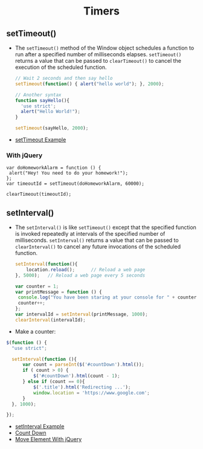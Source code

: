 # <center>Timers</center>

## setTimeout()

* The `setTimeout()` method of the Window object schedules a function to run after a specified number of milliseconds elapses. `setTimeout()` returns a value that can be passed to `clearTimeout()` to cancel the execution of the scheduled function.

  ```javascript
  // Wait 2 seconds and then say hello
  setTimeout(function() { alert("hello world"); }, 2000);
  
  // Another syntax
  function sayHello(){
    'use strict';    
    alert("Hello World!");
  }
  
  setTimeout(sayHello, 2000);
  ```
* [setTimeout Example](./html/setTimeOut.html)


### With jQuery

```
var doHomeworkAlarm = function () {
 alert("Hey! You need to do your homework!");
};
var timeoutId = setTimeout(doHomeworkAlarm, 60000);

clearTimeout(timeoutId);
```

## setInterval()

* The `setInterval()` is like `setTimeout()` except that the specified function is invoked repeatedly at intervals of the specified number of milliseconds. `setInterval()` returns a value that can be passed to `clearInterval()` to cancel any future invocations of the scheduled function.

  ```javascript
  setInterval(function(){      
      location.reload();      // Reload a web page      
  }, 5000);   // Reload a web page every 5 seconds

  var counter = 1;
  var printMessage = function () {
   console.log("You have been staring at your console for " + counter  + " seconds");
   counter++;
  };
  var intervalId = setInterval(printMessage, 1000);
  clearInterval(intervalId);
  ```

* Make a counter:

```javascript
$(function () {
  "use strict";

  setInterval(function (){
      var count = parseInt($('#countDown').html());
      if ( count > 0) {
          $('#countDown').html(count - 1);
      } else if (count == 0){
          $('.title').html('Redirecting ...');
          window.location = 'https://www.google.com';
      }
  }, 1000);

});
```
* [setInterval Example](./html/setInterval.html)
* [Count Down](../jquery/tutorials/html/countDown.html)
* [Move Element With jQuery](../jquery/tutorials/html/moveElementSetInterval.html)